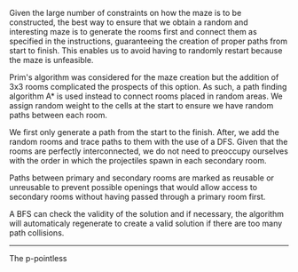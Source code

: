 Given the large number of constraints on how the maze is to be constructed, the best way to ensure that we obtain a random and interesting maze is to generate the rooms first and connect them as specified in the instructions, guaranteeing the creation of proper paths from start to finish. This enables us to avoid having to randomly restart because the maze is unfeasible.

Prim's algorithm was considered for the maze creation but the addition of 3x3 rooms complicated the prospects of this option. As such, a path finding algorithm A* is used instead to connect rooms placed in random areas. We assign random weight to the cells at the start to ensure we have random paths between each room.

We first only generate a path from the start to the finish. After, we add the random rooms and trace paths to them with the use of a DFS. Given that the rooms are perfectly interconnected, we do not need to preoccupy ourselves with the order in which the projectiles spawn in each secondary room. 

Paths between primary and secondary rooms are marked as reusable or unreusable to prevent possible openings that would allow access to secondary rooms without having passed through a primary room first. 

A BFS can check the validity of the solution and if necessary, the algorithm will automaticaly regenerate to create a valid solution if there are too many path collisions.

-----
The p-pointless